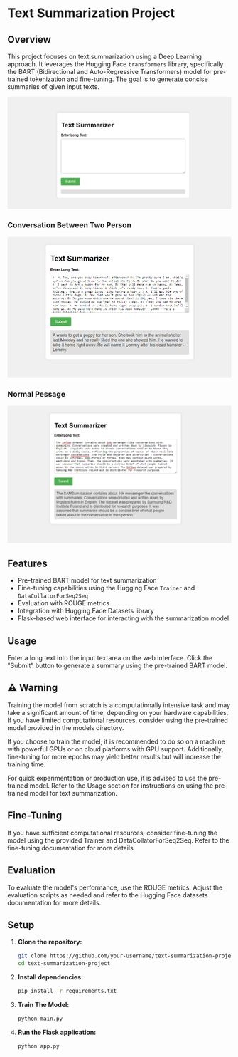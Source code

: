 # Text Summarization Project
 

## Overview

This project focuses on text summarization using a Deep Learning approach. It leverages the Hugging Face `transformers` library, specifically the BART (Bidirectional and Auto-Regressive Transformers) model for pre-trained tokenization and fine-tuning. The goal is to generate concise summaries of given input texts.

![Alt text](images/text_before.png)
### Conversation Between Two Person
![Alt text](images/text_sum_main.png)
### Normal Pessage
![Alt text](images/Text_after_1.png)


## Features

- Pre-trained BART model for text summarization
- Fine-tuning capabilities using the Hugging Face `Trainer` and `DataCollatorForSeq2Seq`
- Evaluation with ROUGE metrics
- Integration with Hugging Face Datasets library
- Flask-based web interface for interacting with the summarization model

## Usage
Enter a long text into the input textarea on the web interface.
Click the "Submit" button to generate a summary using the pre-trained BART model.

## ⚠️ Warning
Training the model from scratch is a computationally intensive task and may take a significant amount of time, depending on your hardware capabilities. If you have limited computational resources, consider using the pre-trained model provided in the models directory.

If you choose to train the model, it is recommended to do so on a machine with powerful GPUs or on cloud platforms with GPU support. Additionally, fine-tuning for more epochs may yield better results but will increase the training time.

For quick experimentation or production use, it is advised to use the pre-trained model. Refer to the Usage section for instructions on using the pre-trained model for text summarization.

## Fine-Tuning  
If you have sufficient computational resources, consider fine-tuning the model using the provided Trainer and DataCollatorForSeq2Seq. Refer to the fine-tuning documentation for more details

## Evaluation
To evaluate the model's performance, use the ROUGE metrics. Adjust the evaluation scripts as needed and refer to the Hugging Face datasets documentation for more details.

## Setup

1. **Clone the repository:**

   ```bash
   git clone https://github.com/your-username/text-summarization-project.git
   cd text-summarization-project

2. **Install dependencies:**
   ```bash
   pip install -r requirements.txt

3. **Train The Model:**
   ```bash
   python main.py

4. **Run the Flask application:**
   ```bash
   python app.py  
